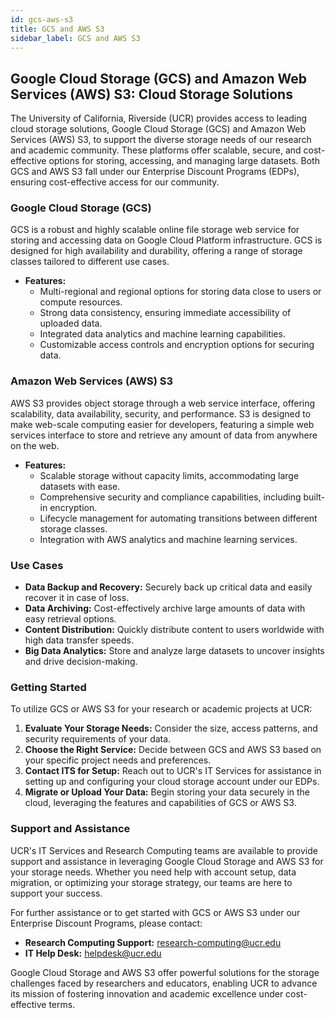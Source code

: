 ```yaml
---
id: gcs-aws-s3
title: GCS and AWS S3
sidebar_label: GCS and AWS S3
---
```


## Google Cloud Storage (GCS) and Amazon Web Services (AWS) S3: Cloud Storage Solutions

The University of California, Riverside (UCR) provides access to leading cloud storage solutions, Google Cloud Storage (GCS) and Amazon Web Services (AWS) S3, to support the diverse storage needs of our research and academic community. These platforms offer scalable, secure, and cost-effective options for storing, accessing, and managing large datasets. Both GCS and AWS S3 fall under our Enterprise Discount Programs (EDPs), ensuring cost-effective access for our community.

### Google Cloud Storage (GCS)

GCS is a robust and highly scalable online file storage web service for storing and accessing data on Google Cloud Platform infrastructure. GCS is designed for high availability and durability, offering a range of storage classes tailored to different use cases.

- **Features:**
  - Multi-regional and regional options for storing data close to users or compute resources.
  - Strong data consistency, ensuring immediate accessibility of uploaded data.
  - Integrated data analytics and machine learning capabilities.
  - Customizable access controls and encryption options for securing data.

### Amazon Web Services (AWS) S3

AWS S3 provides object storage through a web service interface, offering scalability, data availability, security, and performance. S3 is designed to make web-scale computing easier for developers, featuring a simple web services interface to store and retrieve any amount of data from anywhere on the web.

- **Features:**
  - Scalable storage without capacity limits, accommodating large datasets with ease.
  - Comprehensive security and compliance capabilities, including built-in encryption.
  - Lifecycle management for automating transitions between different storage classes.
  - Integration with AWS analytics and machine learning services.

### Use Cases

- **Data Backup and Recovery:** Securely back up critical data and easily recover it in case of loss.
- **Data Archiving:** Cost-effectively archive large amounts of data with easy retrieval options.
- **Content Distribution:** Quickly distribute content to users worldwide with high data transfer speeds.
- **Big Data Analytics:** Store and analyze large datasets to uncover insights and drive decision-making.

### Getting Started

To utilize GCS or AWS S3 for your research or academic projects at UCR:

1. **Evaluate Your Storage Needs:** Consider the size, access patterns, and security requirements of your data.
2. **Choose the Right Service:** Decide between GCS and AWS S3 based on your specific project needs and preferences.
3. **Contact ITS for Setup:** Reach out to UCR's IT Services for assistance in setting up and configuring your cloud storage account under our EDPs.
4. **Migrate or Upload Your Data:** Begin storing your data securely in the cloud, leveraging the features and capabilities of GCS or AWS S3.

### Support and Assistance

UCR's IT Services and Research Computing teams are available to provide support and assistance in leveraging Google Cloud Storage and AWS S3 for your storage needs. Whether you need help with account setup, data migration, or optimizing your storage strategy, our teams are here to support your success.

For further assistance or to get started with GCS or AWS S3 under our Enterprise Discount Programs, please contact:

- **Research Computing Support:** research-computing@ucr.edu
- **IT Help Desk:** helpdesk@ucr.edu

Google Cloud Storage and AWS S3 offer powerful solutions for the storage challenges faced by researchers and educators, enabling UCR to advance its mission of fostering innovation and academic excellence under cost-effective terms.
